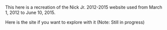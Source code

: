 This here is a recreation of the Nick Jr. 2012-2015 website used from March 1, 2012 to June 10, 2015.

Here is the site if you want to explore with it (Note: Still in progress)
